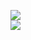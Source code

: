 [![](https://img.shields.io/badge/Made%20With-Github%20Spray-lightgrey.svg?style=for-the-badge&logo=github)](https://github.com/Annihil/github-spray#9313)  
[![](https://i.imgur.com/2DrTn0Z.gif)](https://github.com/Annihil/github-spray)